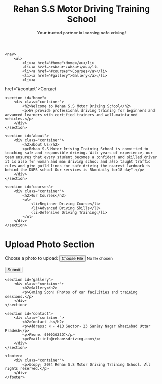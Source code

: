 <!DOCTYPE html>
<html lang="en">
<head>
    <meta charset="UTF-8">
    <meta name="viewport" content="width=device-width, initial-scale=1.0">
    <title>Rehan S.S Motor Driving Training School</title>
    <link rel="stylesheet" href="styles.css">
</head>
<body>
    <header>
        <div class="container">
            <h1>Rehan S.S Motor Driving Training School</h1>
            <p>Your trusted partner in learning safe driving!</p>
        </div>
    </header>

    <nav>
        <ul>
            <li><a href="#home">Home</a></li>
            <li><a href="#about">About</a></li>
            <li><a href="#courses">Courses</a></li>
            <li><a href="#gallery">Gallery</a></li>
            <li><a 
href="#contact">Contact</a></li>
        </ul>
    </nav>

    <section id="home">
        <div class="container">
            <h2>Welcome to Rehan S.S Motor Driving School</h2>
            <p>We provide professional driving training for beginners and advanced learners with certified trainers and well-maintained vehicles.</p>
        </div>
    </section>

    <section id="about">
        <div class="container">
            <h2>About Us</h2>
            <p>Rehan S.S Motor Driving Training School is committed to teaching safe and responsible driving. With years of experience, our team ensures that every student becomes a confident and skilled driver it is also for woman and man driving school and also taught traffic rules and give guild lines for safe driving the nearest lardmark is behind the DDPS school Our services is 5km daily for18 day".</p>
        </div>
    </section>

    <section id="courses">
        <div class="container">
            <h2>Our Courses</h2>
            <ul>
                <li>Beginner Driving Course</li>
                <li>Advanced Driving Skills</li>
                <li>Defensive Driving Training</li>
            </ul>
        </div>
    </section>
<!DOCTYPE html>
<html lang="en">
<head>
    <meta charset="UTF-8">
    <meta name="viewport" content="width=device-width, initial-scale=1.0">
    <title>Photo Upload</title>
</head>
<body>
    <h1>Upload Photo Section</h1>
    <form>
        <label for="photo">Choose a photo to upload:</label>
        <input type="file" id="photo" name="photo" accept="image/*">
        <br><br>
        <button type="submit">Submit</button>
    </form>
</body>
</html>

    <section id="gallery">
        <div class="container">
            <h2>Gallery</h2>
            <p>Coming Soon! Photos of our facilities and training sessions.</p>
        </div>
    </section>

    <section id="contact">
        <div class="container">
            <h2>Contact Us</h2>
            <p>Address: N - 413 Sector- 23 Sanjay Nagar Ghaziabad Uttar Pradesh</p>
            <p>Phone: 9990302257</p>
            <p>Email:info@rehanssdriving.com</p>
        </div>
    </section>

    <footer>
        <div class="container">
            <p>&copy; 2024 Rehan S.S Motor Driving Training School. All rights reserved.</p>
        </div>
    </footer>
</body>
</html>
